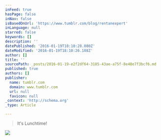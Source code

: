 ```yaml
---
inFeed: true
hasPage: false
inNav: false
isBasedOnUrl: 'https://www.tumblr.com/blog/rentanexpert'
inLanguage: null
starred: false
keywords: []
description: ''
datePublished: '2016-01-19T18:10:28.080Z'
dateModified: '2016-01-19T18:10:26.108Z'
author: []
title: ''
sourcePath: _posts/2016-01-19-e2f2df64-3185-43ae-a75f-8e48e7f3bcf6.md
published: true
authors: []
publisher:
  name: tumblr.com
  domain: www.tumblr.com
  url: null
  favicon: null
_context: 'http://schema.org'
_type: Article

---
```

> It's Lunchtime!

![](https://s3-us-west-2.amazonaws.com/the-grid-img/p/0055c0ce0daa0e42949bc549fe7e89eb1cde9d56.gif)